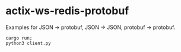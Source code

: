 # actix-ws-redis-protobuf


Examples for JSON -> protobuf, JSON -> JSON, protobuf -> protobuf.

```
cargo run;
python3 client.py
```

